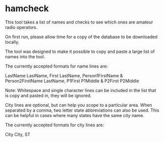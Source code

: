 # hamcheck

This tool takes a list of names and checks to see which ones are amateur radio operators.

On first run, please allow time for a copy of the database to be downloaded locally. 

The tool was designed to make it possible to copy and paste a large list of names into the tool.

The currently accepted formats for name lines are:

LastName
LastName, First
LastName, Person1FirstName &amp; Person2FirstName
LastName, P1First P1Middle &amp; P2First P2Middle

Note: Whitespace and single character lines can be included in the list that is copy and pasted in, they will be ignored.

City lines are optional, but can help you scope to a particular area. When separated by a comma, two letter state abbreviations can also be used. This can be helpful in cases where many states have the same city name.

The currently accepted formats for city lines are:

City
City, ST
